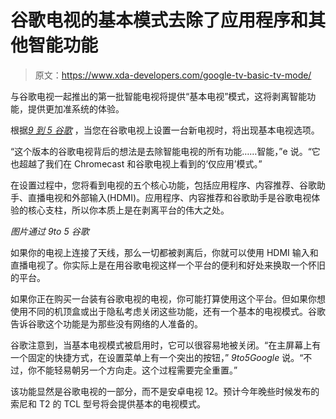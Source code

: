 # 谷歌电视的基本模式去除了应用程序和其他智能功能

> 原文：<https://www.xda-developers.com/google-tv-basic-tv-mode/>

与谷歌电视一起推出的第一批智能电视将提供“基本电视”模式，这将剥离智能功能，提供更加准系统的体验。

根据[*9 到 5 谷歌*](https://9to5google.com/2021/02/24/google-tv-basic-tv-mode/) ，当您在谷歌电视上设置一台新电视时，将出现基本电视选项。

“这个版本的谷歌电视背后的想法是去除智能电视的所有功能……智能，”e 说。“它也超越了我们在 Chromecast 和谷歌电视上看到的‘仅应用’模式。”

在设置过程中，您将看到电视的五个核心功能，包括应用程序、内容推荐、谷歌助手、直播电视和外部输入(HDMI)。应用程序、内容推荐和谷歌助手是谷歌电视体验的核心支柱，所以你本质上是在剥离平台的伟大之处。

*图片通过 9to 5 谷歌*

如果你的电视上连接了天线，那么一切都被剥离后，你就可以使用 HDMI 输入和直播电视了。你实际上是在用谷歌电视这样一个平台的便利和好处来换取一个怀旧的平台。

如果你正在购买一台装有谷歌电视的电视，你可能打算使用这个平台。但如果你想使用不同的机顶盒或出于隐私考虑关闭这些功能，还有一个基本的电视模式。谷歌告诉谷歌这个功能是为那些没有网络的人准备的。

谷歌注意到，当基本电视模式被启用时，它可以很容易地被关闭。“在主屏幕上有一个固定的快捷方式，在设置菜单上有一个突出的按钮，” *9to5Google* 说。“不过，你不能轻易朝另一个方向走。这个过程需要完全重置。”

该功能显然是谷歌电视的一部分，而不是安卓电视 12。预计今年晚些时候发布的索尼和 T2 的 TCL 型号将会提供基本的电视模式。